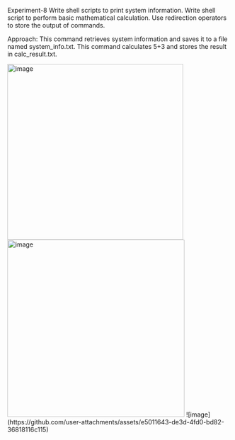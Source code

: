 Experiment-8 
Write shell scripts to print system information. Write shell script to perform basic mathematical calculation. Use redirection operators to store the output 
of commands.

Approach:
This command retrieves system information and saves it to a file named system_info.txt.
This command calculates 5+3 and stores the result in calc_result.txt.

<img width="397" alt="image" src="https://github.com/user-attachments/assets/4e98d735-8b85-4749-bdd0-a8b6af62c79d" />
<img width="400" alt="image" src="https://github.com/user-attachments/assets/722b5c62-1734-4e84-b88e-efe52fd22a8e" />
![image](https://github.com/user-attachments/assets/e5011643-de3d-4fd0-bd82-36818116c115)


